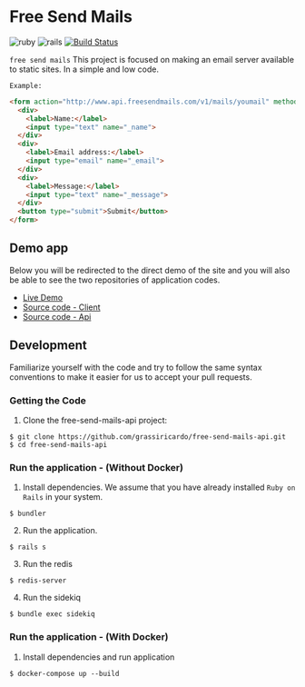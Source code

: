 # Free Send Mails

![ruby](https://img.shields.io/badge/Ruby-2.4.2-green.svg)
![rails](https://img.shields.io/badge/Rails-5.0.1-green.svg)
[![Build Status](https://travis-ci.org/freesendmails/free-send-mails-api.svg?branch=master)](https://travis-ci.org/freesendmails/free-send-mails-api)

`free send mails` This project is focused on making an email server available to static sites. In a simple and low code.

`Example:`
```html
<form action="http://www.api.freesendmails.com/v1/mails/youmail" method="POST">
  <div>
    <label>Name:</label>
    <input type="text" name="_name">
  </div>
  <div>
    <label>Email address:</label>
    <input type="email" name="_email">
  </div>
  <div>
    <label>Message:</label>
    <input type="text" name="_message">
  </div>
  <button type="submit">Submit</button>
</form>
```

## Demo app

Below you will be redirected to the direct demo of the site and you will also be able to see the two repositories of application codes.

- [Live Demo](http://www.freesendmails.com/test-mail)
- [Source code - Client](https://github.com/grassiricardo/free-send-mails-client)
- [Source code - Api](https://github.com/grassiricardo/free-send-mails-api)

## Development

Familiarize yourself with the code and try to follow the same syntax conventions to make it easier for us to accept your pull requests.

### Getting the Code

1. Clone the free-send-mails-api project:

  ```shell
  $ git clone https://github.com/grassiricardo/free-send-mails-api.git
  $ cd free-send-mails-api
  ```

### Run the application - (Without Docker)

1. Install dependencies. We assume that you have already installed `Ruby on Rails` in your system.

  ```shell
  $ bundler
  ```

2. Run the application.

  ```shell
  $ rails s
  ```

3. Run the redis
  ```shell
  $ redis-server
  ```

4. Run the sidekiq
  ```shell
  $ bundle exec sidekiq
  ```

### Run the application - (With Docker)

1. Install dependencies and run application

  ```shell
  $ docker-compose up --build
  ```
